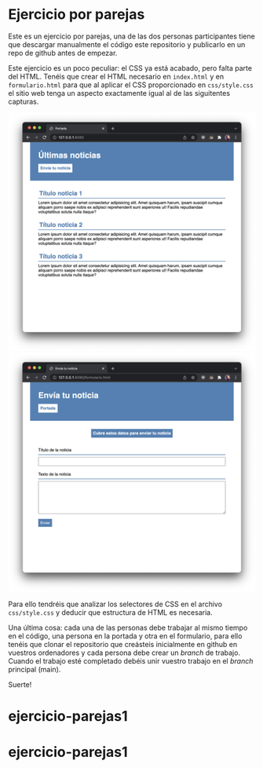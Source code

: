 # Ejercicio por parejas

Este es un ejercicio por parejas, una de las dos personas participantes tiene que descargar manualmente el código este repositorio y publicarlo en un repo de github antes de empezar.

Este ejercicio es un poco peculiar: el CSS ya está acabado, pero falta parte del HTML. Tenéis que crear el HTML necesario en `index.html` y en `formulario.html` para que al aplicar el CSS proporcionado en `css/style.css` el sitio web tenga un aspecto exactamente igual al de las siguitentes capturas.

![Portada](portada.png)
![Formulario](form.png)

Para ello tendréis que analizar los selectores de CSS en el archivo `css/style.css` y deducir que estructura de HTML es necesaria.

Una última cosa: cada una de las personas debe trabajar al mismo tiempo en el código, una persona en la portada y otra en el formulario, para ello tenéis que clonar el repositorio que creásteis inicialmente en github en vuestros ordenadores y cada persona debe crear un _branch_ de trabajo. Cuando el trabajo esté completado debéis unir vuestro trabajo en el _branch_ principal (main).

Suerte!
# ejercicio-parejas1
# ejercicio-parejas1
